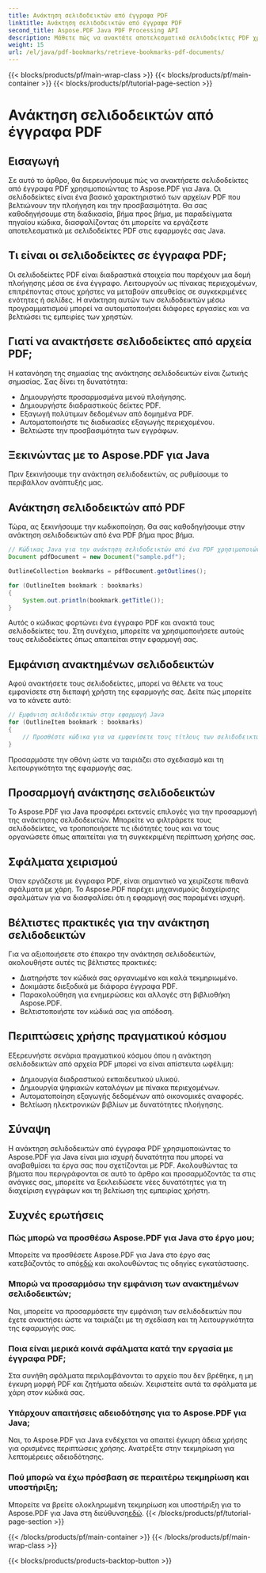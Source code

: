 ```yaml
---
title: Ανάκτηση σελιδοδεικτών από έγγραφα PDF
linktitle: Ανάκτηση σελιδοδεικτών από έγγραφα PDF
second_title: Aspose.PDF Java PDF Processing API
description: Μάθετε πώς να ανακτάτε αποτελεσματικά σελιδοδείκτες PDF χρησιμοποιώντας το Aspose.PDF για Java σε αυτόν τον αναλυτικό οδηγό.
weight: 15
url: /el/java/pdf-bookmarks/retrieve-bookmarks-pdf-documents/
---
```


{{< blocks/products/pf/main-wrap-class >}}
{{< blocks/products/pf/main-container >}}
{{< blocks/products/pf/tutorial-page-section >}}

# Ανάκτηση σελιδοδεικτών από έγγραφα PDF


## Εισαγωγή

Σε αυτό το άρθρο, θα διερευνήσουμε πώς να ανακτήσετε σελιδοδείκτες από έγγραφα PDF χρησιμοποιώντας το Aspose.PDF για Java. Οι σελιδοδείκτες είναι ένα βασικό χαρακτηριστικό των αρχείων PDF που βελτιώνουν την πλοήγηση και την προσβασιμότητα. Θα σας καθοδηγήσουμε στη διαδικασία, βήμα προς βήμα, με παραδείγματα πηγαίου κώδικα, διασφαλίζοντας ότι μπορείτε να εργάζεστε αποτελεσματικά με σελιδοδείκτες PDF στις εφαρμογές σας Java.

## Τι είναι οι σελιδοδείκτες σε έγγραφα PDF;

Οι σελιδοδείκτες PDF είναι διαδραστικά στοιχεία που παρέχουν μια δομή πλοήγησης μέσα σε ένα έγγραφο. Λειτουργούν ως πίνακας περιεχομένων, επιτρέποντας στους χρήστες να μεταβούν απευθείας σε συγκεκριμένες ενότητες ή σελίδες. Η ανάκτηση αυτών των σελιδοδεικτών μέσω προγραμματισμού μπορεί να αυτοματοποιήσει διάφορες εργασίες και να βελτιώσει τις εμπειρίες των χρηστών.

## Γιατί να ανακτήσετε σελιδοδείκτες από αρχεία PDF;

Η κατανόηση της σημασίας της ανάκτησης σελιδοδεικτών είναι ζωτικής σημασίας. Σας δίνει τη δυνατότητα:

- Δημιουργήστε προσαρμοσμένα μενού πλοήγησης.
- Δημιουργήστε διαδραστικούς δείκτες PDF.
- Εξαγωγή πολύτιμων δεδομένων από δομημένα PDF.
- Αυτοματοποιήστε τις διαδικασίες εξαγωγής περιεχομένου.
- Βελτιώστε την προσβασιμότητα των εγγράφων.

## Ξεκινώντας με το Aspose.PDF για Java

Πριν ξεκινήσουμε την ανάκτηση σελιδοδεικτών, ας ρυθμίσουμε το περιβάλλον ανάπτυξής μας.

## Ανάκτηση σελιδοδεικτών από PDF

Τώρα, ας ξεκινήσουμε την κωδικοποίηση. Θα σας καθοδηγήσουμε στην ανάκτηση σελιδοδεικτών από ένα PDF βήμα προς βήμα.

```java
// Κώδικας Java για την ανάκτηση σελιδοδεικτών από ένα PDF χρησιμοποιώντας το Aspose.PDF
Document pdfDocument = new Document("sample.pdf");

OutlineCollection bookmarks = pdfDocument.getOutlines();

for (OutlineItem bookmark : bookmarks)
{
    System.out.println(bookmark.getTitle());
}
```

Αυτός ο κώδικας φορτώνει ένα έγγραφο PDF και ανακτά τους σελιδοδείκτες του. Στη συνέχεια, μπορείτε να χρησιμοποιήσετε αυτούς τους σελιδοδείκτες όπως απαιτείται στην εφαρμογή σας.

## Εμφάνιση ανακτημένων σελιδοδεικτών

Αφού ανακτήσετε τους σελιδοδείκτες, μπορεί να θέλετε να τους εμφανίσετε στη διεπαφή χρήστη της εφαρμογής σας. Δείτε πώς μπορείτε να το κάνετε αυτό:

```java
// Εμφάνιση σελιδοδεικτών στην εφαρμογή Java
for (OutlineItem bookmark : bookmarks)
{
    // Προσθέστε κώδικα για να εμφανίσετε τους τίτλους των σελιδοδεικτών στη διεπαφή χρήστη σας
}
```

Προσαρμόστε την οθόνη ώστε να ταιριάζει στο σχεδιασμό και τη λειτουργικότητα της εφαρμογής σας.

## Προσαρμογή ανάκτησης σελιδοδεικτών

Το Aspose.PDF για Java προσφέρει εκτενείς επιλογές για την προσαρμογή της ανάκτησης σελιδοδεικτών. Μπορείτε να φιλτράρετε τους σελιδοδείκτες, να τροποποιήσετε τις ιδιότητές τους και να τους οργανώσετε όπως απαιτείται για τη συγκεκριμένη περίπτωση χρήσης σας.

## Σφάλματα χειρισμού

Όταν εργάζεστε με έγγραφα PDF, είναι σημαντικό να χειρίζεστε πιθανά σφάλματα με χάρη. Το Aspose.PDF παρέχει μηχανισμούς διαχείρισης σφαλμάτων για να διασφαλίσει ότι η εφαρμογή σας παραμένει ισχυρή.

## Βέλτιστες πρακτικές για την ανάκτηση σελιδοδεικτών

Για να αξιοποιήσετε στο έπακρο την ανάκτηση σελιδοδεικτών, ακολουθήστε αυτές τις βέλτιστες πρακτικές:

- Διατηρήστε τον κώδικά σας οργανωμένο και καλά τεκμηριωμένο.
- Δοκιμάστε διεξοδικά με διάφορα έγγραφα PDF.
- Παρακολούθηση για ενημερώσεις και αλλαγές στη βιβλιοθήκη Aspose.PDF.
- Βελτιστοποιήστε τον κώδικά σας για απόδοση.

## Περιπτώσεις χρήσης πραγματικού κόσμου

Εξερευνήστε σενάρια πραγματικού κόσμου όπου η ανάκτηση σελιδοδεικτών από αρχεία PDF μπορεί να είναι απίστευτα ωφέλιμη:

- Δημιουργία διαδραστικού εκπαιδευτικού υλικού.
- Δημιουργία ψηφιακών καταλόγων με πίνακα περιεχομένων.
- Αυτοματοποίηση εξαγωγής δεδομένων από οικονομικές αναφορές.
- Βελτίωση ηλεκτρονικών βιβλίων με δυνατότητες πλοήγησης.

## Σύναψη

Η ανάκτηση σελιδοδεικτών από έγγραφα PDF χρησιμοποιώντας το Aspose.PDF για Java είναι μια ισχυρή δυνατότητα που μπορεί να αναβαθμίσει τα έργα σας που σχετίζονται με PDF. Ακολουθώντας τα βήματα που περιγράφονται σε αυτό το άρθρο και προσαρμόζοντάς τα στις ανάγκες σας, μπορείτε να ξεκλειδώσετε νέες δυνατότητες για τη διαχείριση εγγράφων και τη βελτίωση της εμπειρίας χρήστη.

## Συχνές ερωτήσεις

### Πώς μπορώ να προσθέσω Aspose.PDF για Java στο έργο μου;

 Μπορείτε να προσθέσετε Aspose.PDF για Java στο έργο σας κατεβάζοντάς το από[εδώ](https://releases.aspose.com/pdf/java/) και ακολουθώντας τις οδηγίες εγκατάστασης.

### Μπορώ να προσαρμόσω την εμφάνιση των ανακτημένων σελιδοδεικτών;

Ναι, μπορείτε να προσαρμόσετε την εμφάνιση των σελιδοδεικτών που έχετε ανακτήσει ώστε να ταιριάζει με τη σχεδίαση και τη λειτουργικότητα της εφαρμογής σας.

### Ποια είναι μερικά κοινά σφάλματα κατά την εργασία με έγγραφα PDF;

Στα συνήθη σφάλματα περιλαμβάνονται το αρχείο που δεν βρέθηκε, η μη έγκυρη μορφή PDF και ζητήματα αδειών. Χειριστείτε αυτά τα σφάλματα με χάρη στον κώδικά σας.

### Υπάρχουν απαιτήσεις αδειοδότησης για το Aspose.PDF για Java;

Ναι, το Aspose.PDF για Java ενδέχεται να απαιτεί έγκυρη άδεια χρήσης για ορισμένες περιπτώσεις χρήσης. Ανατρέξτε στην τεκμηρίωση για λεπτομέρειες αδειοδότησης.

### Πού μπορώ να έχω πρόσβαση σε περαιτέρω τεκμηρίωση και υποστήριξη;

 Μπορείτε να βρείτε ολοκληρωμένη τεκμηρίωση και υποστήριξη για το Aspose.PDF για Java στη διεύθυνση[εδώ](https://reference.aspose.com/pdf/java/).
{{< /blocks/products/pf/tutorial-page-section >}}

{{< /blocks/products/pf/main-container >}}
{{< /blocks/products/pf/main-wrap-class >}}

{{< blocks/products/products-backtop-button >}}

